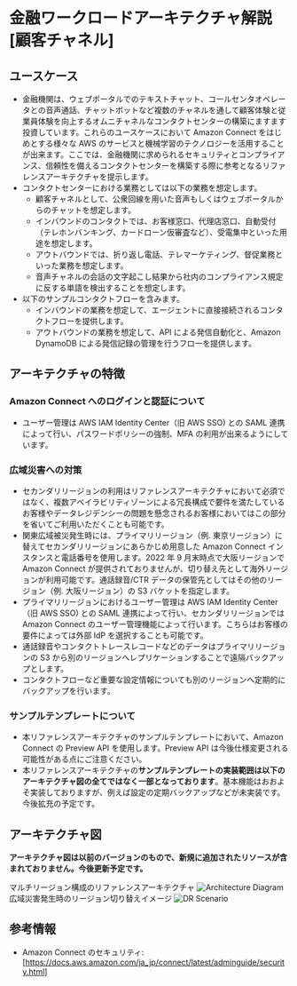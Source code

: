 # 金融ワークロードアーキテクチャ解説 [顧客チャネル]

## ユースケース

- 金融機関は、ウェブポータルでのテキストチャット、コールセンタオペレータとの音声通話、チャットボットなど複数のチャネルを通して顧客体験と従業員体験を向上するオムニチャネルなコンタクトセンターの構築にますます投資しています。これらのユースケースにおいて Amazon Connect をはじめとする様々な AWS のサービスと機械学習のテクノロジーを活用することが出来ます。ここでは、金融機関に求められるセキュリティとコンプライアンス、信頼性を備えるコンタクトセンターを構築する際に参考となるリファレンスアーキテクチャを提示します。
- コンタクトセンターにおける業務としては以下の業務を想定します。
  - 顧客チャネルとして、公衆回線を用いた音声もしくはウェブポータルからのチャットを想定します。
  - インバウンドのコンタクトでは、お客様窓口、代理店窓口、自動受付（テレホンバンキング、カードローン仮審査など）、受電集中といった用途を想定します。
  - アウトバウンドでは、折り返し電話、テレマーケティング、督促業務といった業務を想定します。
  - 音声チャネルの会話の文字起こし結果から社内のコンプライアンス規定に反する単語を検出することを想定します。
- 以下のサンプルコンタクトフローを含みます。
  - インバウンドの業務を想定して、エージェントに直接接続されるコンタクトフローを提供します。
  - アウトバウンドの業務を想定して、API による発信自動化と、Amazon DynamoDB による発信記録の管理を行うフローを提供します。

## アーキテクチャの特徴

### Amazon Connect へのログインと認証について

- ユーザー管理は AWS IAM Identity Center（旧 AWS SSO) との SAML 連携によって行い、パスワードポリシーの強制、MFA の利用が出来るようにしています。

### 広域災害への対策

- セカンダリリージョンの利用はリファレンスアーキテクチャにおいて必須ではなく、複数アベイラビリティゾーンによる冗長構成で要件を満たしているお客様やデータレジデンシーの問題を懸念されるお客様においてはこの部分を省いてご利用いただくことも可能です。
- 関東広域被災発生時には、プライマリリージョン（例. 東京リージョン）に替えてセカンダリリージョンにあらかじめ用意した Amazon Connect インスタンスと電話番号を使用します。2022 年 9 月末時点で大阪リージョンで Amazon Connect が提供されておりませんが、切り替え先として海外リージョンが利用可能です。通話録音/CTR データの保管先としてはその他のリージョン（例. 大阪リージョン）の S3 バケットを指定します。
- プライマリリージョンにおけるユーザー管理は AWS IAM Identity Center（旧 AWS SSO) との SAML 連携によって行い、セカンダリリージョンでは Amazon Connect のユーザー管理機能によって行います。こちらはお客様の要件によっては外部 IdP を選択することも可能です。
- 通話録音やコンタクトトレースレコードなどのデータはプライマリリージョンの S3 から別のリージョンへレプリケーションすることで遠隔バックアップとします。
- コンタクトフローなど重要な設定情報についても別のリージョンへ定期的にバックアップを行います。

### サンプルテンプレートについて

- 本リファレンスアーキテクチャのサンプルテンプレートにおいて、Amazon Connect の Preview API を使用します。Preview API は今後仕様変更される可能性がある点にご注意ください。
- 本リファレンスアーキテクチャの**サンプルテンプレートの実装範囲は以下のアーキテクチャ図の全てではなく一部となっております**。基本機能はおおよそ実装しておりますが、例えば設定の定期バックアップなどが未実装です。今後拡充の予定です。

## アーキテクチャ図

**アーキテクチャ図は以前のバージョンのもので、新規に追加されたリソースが含まれておりません。今後更新予定です。**

マルチリージョン構成のリファレンスアーキテクチャ
![Architecture Diagram](./images/diagram.PNG)
広域災害発生時のリージョン切り替えイメージ
![DR Scenario](./images/dr.png)

## 参考情報

- Amazon Connect のセキュリティ: [https://docs.aws.amazon.com/ja_jp/connect/latest/adminguide/security.html]
